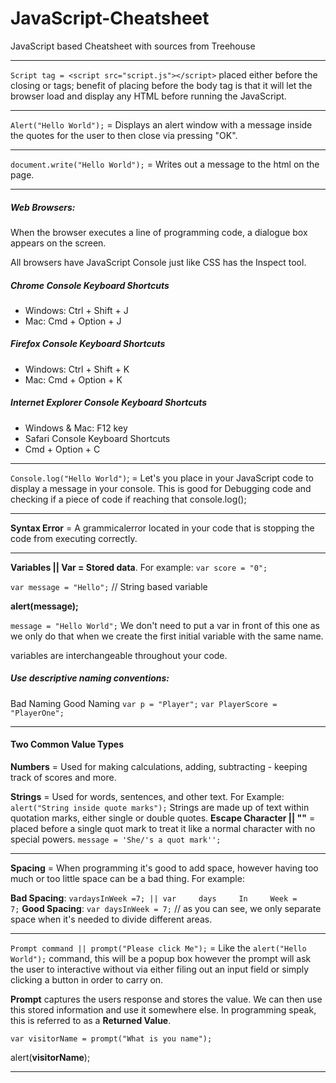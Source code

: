 # JavaScript-Cheatsheet
JavaScript based Cheatsheet with sources from Treehouse

---

```Script tag = <script src="script.js"></script>```
placed either before the closing **</head>** or **</body>** tags; benefit of placing before the body tag is that it will let the browser load and display any HTML before running the JavaScript.

---

```Alert("Hello World");``` = Displays an alert window with a message inside the quotes for the user to then close via pressing "OK". 

---

```document.write("Hello World");``` = Writes out a message to the html on the page.

----

##### Web Browsers:
When the browser executes a line of programming code, a dialogue box appears on the screen. 

All browsers have JavaScript Console just like CSS has the Inspect tool. 

##### Chrome Console Keyboard Shortcuts
* Windows: Ctrl + Shift + J
* Mac: Cmd + Option + J

##### Firefox Console Keyboard Shortcuts
* Windows: Ctrl + Shift + K
* Mac: Cmd + Option + K

##### Internet Explorer Console Keyboard Shortcuts
* Windows & Mac: F12 key
* Safari Console Keyboard Shortcuts
* Cmd + Option + C

----

```Console.log("Hello World")```; = Let's you place in your JavaScript code to display a message in your console. This is good for Debugging code and checking if a piece of code if reaching that console.log();

----

**Syntax Error** = A grammicalerror located in your code that is stopping the code from executing correctly.

----

**Variables || Var = Stored data**.  For example: ```var score = "0";```

```var message = "Hello";```  // String based variable

**alert(message);**


```message = "Hello World";```  We don't need to put a var in front of this one as we only do that when we create the first initial variable with the same name. 

variables are interchangeable throughout your code. 

##### Use descriptive naming conventions: 

Bad Naming                    Good Naming
```var p = "Player";```             ```var PlayerScore = "PlayerOne";```

----

#### Two Common Value Types

**Numbers** = Used for making calculations, adding, subtracting - keeping track of scores and more. 

**Strings** = Used for words, sentences, and other text. For Example: ```alert("String inside quote marks");```
Strings are made up of text within quotation marks, either single or double quotes. 
**Escape Character || "\"** = placed before a single quot mark to treat it like a normal character with no special powers.
```message = 'She/'s a quot mark'';```

----

**Spacing** = When programming it's good to add space, however having too much or too little space can be a bad thing. For example: 

**Bad Spacing**: ```vardaysInWeek =7; || var     days     In     Week =      7;```
**Good Spacing**: ```var daysInWeek = 7;```  // as you can see, we only separate space when it's needed to divide different areas.

----

```Prompt command || prompt("Please click Me");``` = Like the ```alert("Hello World");``` command, this will be a popup box however the prompt will ask the user to interactive without via either filing out an input field or simply clicking a button in order to carry on. 

**Prompt** captures the users response and stores the value. We can then use this stored information and use it somewhere else. In programming speak, this is referred to as a **Returned Value**. 

```var visitorName = prompt("What is you name");```   


alert(**visitorName**);


----


